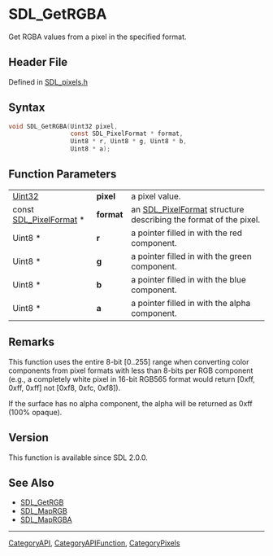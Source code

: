 # SDL_GetRGBA

Get RGBA values from a pixel in the specified format.

## Header File

Defined in [SDL_pixels.h](https://github.com/libsdl-org/SDL/blob/SDL2/include/SDL_pixels.h)

## Syntax

```c
void SDL_GetRGBA(Uint32 pixel,
                 const SDL_PixelFormat * format,
                 Uint8 * r, Uint8 * g, Uint8 * b,
                 Uint8 * a);
```

## Function Parameters

|                                            |            |                                                                                     |
| ------------------------------------------ | ---------- | ----------------------------------------------------------------------------------- |
| [Uint32](Uint32)                           | **pixel**  | a pixel value.                                                                      |
| const [SDL_PixelFormat](SDL_PixelFormat) * | **format** | an [SDL_PixelFormat](SDL_PixelFormat) structure describing the format of the pixel. |
| Uint8 *                                    | **r**      | a pointer filled in with the red component.                                         |
| Uint8 *                                    | **g**      | a pointer filled in with the green component.                                       |
| Uint8 *                                    | **b**      | a pointer filled in with the blue component.                                        |
| Uint8 *                                    | **a**      | a pointer filled in with the alpha component.                                       |

## Remarks

This function uses the entire 8-bit [0..255] range when converting color
components from pixel formats with less than 8-bits per RGB component
(e.g., a completely white pixel in 16-bit RGB565 format would return [0xff,
0xff, 0xff] not [0xf8, 0xfc, 0xf8]).

If the surface has no alpha component, the alpha will be returned as 0xff
(100% opaque).

## Version

This function is available since SDL 2.0.0.

## See Also

- [SDL_GetRGB](SDL_GetRGB)
- [SDL_MapRGB](SDL_MapRGB)
- [SDL_MapRGBA](SDL_MapRGBA)

----
[CategoryAPI](CategoryAPI), [CategoryAPIFunction](CategoryAPIFunction), [CategoryPixels](CategoryPixels)

